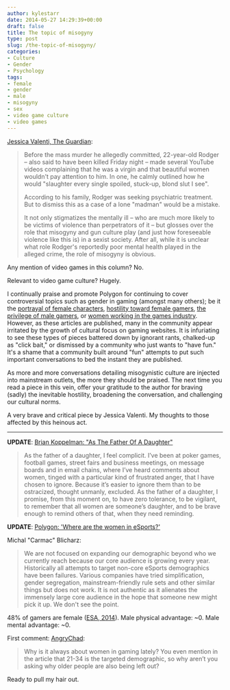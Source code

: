```yaml
---
author: kylestarr
date: 2014-05-27 14:29:39+00:00
draft: false
title: The topic of misogyny
type: post
slug: /the-topic-of-misogyny/
categories:
- Culture
- Gender
- Psychology
tags:
- female
- gender
- male
- misogyny
- sex
- video game culture
- video games
---
```


[Jessica Valenti, The Guardian](http://www.theguardian.com/commentisfree/2014/may/24/elliot-rodgers-california-shooting-mental-health-misogyny):

> Before the mass murder he allegedly committed, 22-year-old Rodger – also said to have been killed Friday night – made several YouTube videos complaining that he was a virgin and that beautiful women wouldn't pay attention to him. In one, he calmly outlined how he would "slaughter every single spoiled, stuck-up, blond slut I see".
>
> According to his family, Rodger was seeking psychiatric treatment. But to dismiss this as a case of a lone "madman" would be a mistake.
>
> It not only stigmatizes the mentally ill – who are much more likely to be victims of violence than perpetrators of it – but glosses over the role that misogyny and gun culture play (and just how foreseeable violence like this is) in a sexist society. After all, while it is unclear what role Rodger's reportedly poor mental health played in the alleged crime, the role of misogyny is obvious.

Any mention of video games in this column? No.

Relevant to video game culture? Hugely.

I continually praise and promote Polygon for continuing to cover controversial topics such as gender in gaming (amongst many others); be it the [portrayal of female characters](http://www.polygon.com/2014/5/22/5741992/tomodachi-life-heroes-of-the-storm-blizzard-nintendo), [hostility toward female gamers](http://www.polygon.com/features/2013/12/2/5143856/no-girls-allowed), [the privilege of male gamers](http://www.polygon.com/2014/4/23/5640678/playing-with-privilege-the-invisible-benefits-of-gaming-while-male), or [women working in the games industry](http://www.polygon.com/2014/3/21/5526472/cracking-through-myths-about-women-in-the-game-industry). However, as these articles are published, many in the community appear irritated by the growth of cultural focus on gaming websites. It is infuriating to see these types of pieces battered down by ignorant rants, chalked-up as "click bait," or dismissed by a community who just wants to "have fun." It's a shame that a community built around "fun" attempts to put such important conversations to bed the instant they are published.

As more and more conversations detailing misogynistic culture are injected into mainstream outlets, the more they should be praised. The next time you read a piece in this vein, offer your gratitude to the author for braving (sadly) the inevitable hostility, broadening the conversation, and challenging our cultural norms.

A very brave and critical piece by Jessica Valenti. My thoughts to those affected by this heinous act.

---

**UPDATE**: [Brian Koppelman: "As The Father Of A Daughter"](http://briankoppelman.com/2014/05/26/as-the-father-of-a-daughter/)

> As the father of a daughter, I feel complicit. I’ve been at poker games, football games, street fairs and business meetings, on message boards and in email chains, where I’ve heard comments about women, tinged with a particular kind of frustrated anger, that I have chosen to ignore. Because it’s easier to ignore them than to be ostracized, thought unmanly, excluded.
As the father of a daughter, I promise, from this moment on, to have zero tolerance, to be vigilant, to remember that all women are someone’s daughter, and to be brave enough to remind others of that, when they need reminding.

**UPDATE**: [Polygon: 'Where are the women in eSports?'](http://www.polygon.com/2014/5/27/5723446/women-in-esports-professional-gaming-riot-games-blizzard-starcraft-lol)

Michal "Carmac" Blicharz:

> We are not focused on expanding our demographic beyond who we currently reach because our core audience is growing every year. Historically all attempts to target non-core eSports demographics have been failures. Various companies have tried simplification, gender segregation, mainstream-friendly rule sets and other similar things but does not work. It is not authentic as it alienates the immensely large core audience in the hope that someone new might pick it up. We don't see the point.

48% of gamers are female ([ESA, 2014](http://www.theesa.com/facts/pdfs/ESA_EF_2014.pdf)). Male physical advantage: ~0. Male mental advantage: ~0.

First comment: [AngryChad](http://www.polygon.com/2014/5/27/5723446/women-in-esports-professional-gaming-riot-games-blizzard-starcraft-lol#236403659):

> Why is it always about women in gaming lately? You even mention in the article that 21-34 is the targeted demographic, so why aren’t you asking why older people are also being left out?

Ready to pull my hair out.
